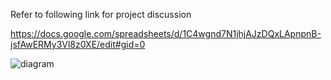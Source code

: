 Refer to following link for project discussion 


https://docs.google.com/spreadsheets/d/1C4wgnd7N1jhjAJzDQxLApnpnB-jsfAwERMy3Vl8z0XE/edit#gid=0


![diagram](https://github.com/horntail0/SSDProject/assets/32266181/f9a460ca-5a93-49dc-b7d0-ef6bdd497035)
